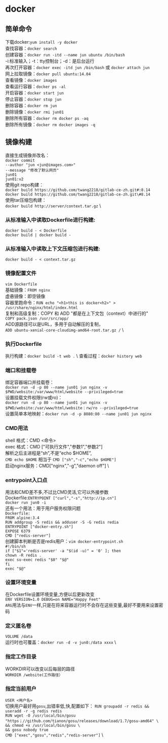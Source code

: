 # docker
## 简单命令
下载docker:`yum install -y docker` \
查找容器：`docker search` \
创建容器：`docker run -itd --name jun ubuntu /bin/bash` \
  -i:标准输入；-t：tty控制台；-d：是后台运行 \
再次打开容器：`docker exec -itd jun /bin/bash` 或 `docker attach jun` \
网上拉取镜像：`docker pull ubuntu:14.04` \
查看镜像：`docker images` \
查看运行容器：`docker ps -al` \
开启容器：`docker start jun` \
停止容器：`docker stop jun` \
删除容器：`docker rm jun` \
删除镜像：`docker rmi jun01` \
删除所有容器：`docker rm docker ps -aq` \
删除所有镜像：`docker rm docker images -q`
## 镜像构建
直接生成镜像并改名： \
`docker commit` \
`--author "jun <jun@images.com>"` \
`--message "修改了默认网页"` \
`jun01` \
`jun01:v2` \
使用git repo构建： \
`docker build https://github.com/twang2218/gitlab-ce-zh.git#:8.14` \
`docker build https://github.com/twang2218/gitlab-ce-zh.git\#8.14` \
使用tar压缩包构建： \
`docker build http://server/context.tar.gz` \
### 从标准输入中读取Dockerfile进行构建:
`docker build - < Dockerfile` \
`docker build | docker build -`
### 从标准输入中读取上下文压缩包进行构建:
`docker build - < context.tar.gz`
###  镜像配置文件
`vim Dockerfile` \
基础镜像：`FROM nginx` \
虚悬镜像：即空镜像 \
容器里跑命令：`RUN echo "<h1>this is docker<h2>" > /usr/share/nginx/html/index.html` \
复制和高级复制：COPY 和 ADD "都是在上下文包（context）中进行的" \
`COPY pack.json /usr/src/app/` \
ADD源路径可以是URL，多用于自动解压的复制， \
`ADD ubuntu-xenial-core-cloudimg-amd64-root.tar.gz /` \
### 执行Dockerfile
执行构建：`docker build -t web .` \ 
查看过程：`docker history web`
### 端口和挂载卷
绑定容器端口并挂载卷： \
`docker run -d -p 80 --name jun01 jun nginx -v $PWD/website:/var/www/html/website --privileged=true ` \
设置挂载文件权限(rw或ro)： \
`docker run -d -p 80 --name jun01 jun nginx -v $PWD/website:/var/www/html/website：rw/ro --privileged=true ` \
设置简单本地映射：`docker run -d -p 8080:80 --name jun01 jun nginx`
### CMD用法
shell 格式：CMD <命令> \
exec 格式：CMD ["可执行文件","参数1","参数2"] \
解析之后主进程是“sh”,不是“echo $HOME”, \
`CMD echo $HOME` 相当于 `CMD ["sh","-c","echo $HOME"]` \
启动nginx服务：CMD["nginx","-g","daemon off"] \
### entrypoint入口点
用法和CMD差不多,不过比CMD灵活,它可以外接参数 \
Dockerfile:`ENTRYPOINT ["curl","-s","http://ip.cn"]` \
`docker run jun0 -i` \
还有一个用法：用于用户服务权限问题 \
`Dockerfile:` \
`FROM alpine:3.4` \
`RUN addgroup -S redis && adduser -S -G redis redia` \
`ENTRYPOINT ["docker-entry.sh"]` \
`EXPOSE 6379` \
`CMD ["redis-server"]` \
创建脚本判断是否是redis用户：`vim docker-entrypoint.sh` \
`#!/bin/sh` \
`if ["$1"='redis-server' -a "$(id -u)" = '0' ]; then` \
`chown -R redis .` \
`exec su-exec redis "$0" "$@"` \
`fi` \
`exec "$@"`
### 设置环境变量
在Dockerfile设置环境变量,方便以后更新改变 \
`ENV VERSION=1.0 DEBUG=on NAME="Happy Feet"` \
`ARG`用法与`ENV`一样,只是在将来容器运行时不会存在这些变量,最好不要用来设置密码
### 定义匿名卷
`VOLUME /data` \
运行时也可覆盖：`docker run -d -v jun0:/data xxxx` \
### 指定工作目录
WORKDIR可以改变以后每层的路径 \
`WORKDIR /website(工作路径）`
### 指定当前用户
`USER <用户名>` \
切换用户最好用`gosu`,出错率低,快,配置如下：
`RUN groupadd -r redis && useradd -r -g redis redis` \
`RUN wget -O /usr/local/bin/gosu "https；//github.com/tianon/gosu/releases/download/1.7/gosu-amd64" \` \
`&& chmod +x /usr/local/bin/gosu \` \
`&& gosu nobody true` \
`CMD ["exec","gosu","redis","redis-server"]` \




